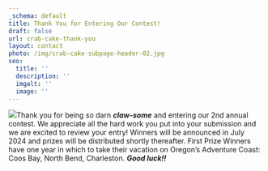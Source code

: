 ```yaml
---
_schema: default
title: Thank You for Entering Our Contest!
draft: false
url: crab-cake-thank-you
layout: contact
photo: /img/crab-cake-subpage-header-02.jpg
seo:
  title: ''
  description: ''
  imgalt: ''
  image: ''
---
```

![](/img/thank-you-page-logo-text-cake-2024.jpg)Thank you for being so darn ***claw-some*** and entering our 2nd annual contest. We appreciate all the hard work you put into your submission and we are excited to review your entry! Winners will be announced in July 2024 and prizes will be distributed shortly thereafter. First Prize Winners have one year in which to take their vacation on Oregon’s Adventure Coast: Coos Bay, North Bend, Charleston. ***Good luck!!***